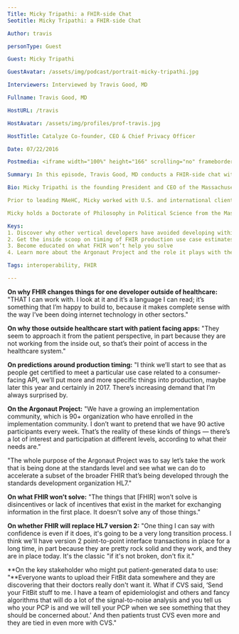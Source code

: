 ```yaml
---
Title: Micky Tripathi: a FHIR-side Chat
Seotitle: Micky Tripathi: a FHIR-side Chat

Author: travis

personType: Guest

Guest: Micky Tripathi

GuestAvatar: /assets/img/podcast/portrait-micky-tripathi.jpg

Interviewers: Interviewed by Travis Good, MD

Fullname: Travis Good, MD

HostURL: /travis

HostAvatar: /assets/img/profiles/prof-travis.jpg

HostTitle: Catalyze Co-founder, CEO & Chief Privacy Officer

Date: 07/22/2016

Postmedia: <iframe width="100%" height="166" scrolling="no" frameborder="no" src="https://w.soundcloud.com/player/?url=https%3A//api.soundcloud.com/tracks/275676666&amp;color=1055ff&amp;auto_play=false&amp;hide_related=false&amp;show_comments=true&amp;show_user=true&amp;show_reposts=false"></iframe>

Summary: In this episode, Travis Good, MD conducts a FHIR-side chat with Micky Tripathi, President and CEO of the Massachusetts eHealth Cooperative. The two discuss the upsides and down-sides of the new data standard and dig into the predictions around availability of use case applications and FHIR tools, as well as app portability enabled by FHIR. Despite what many feel about FHIR’s ability to solve all aspects of the interoperability puzzle, Tripathi uses his humor to illustrate how misplaced those sentiments might be. Listeners will also be treated to Tripathi’s thoughts of who the industry dark horse may be in solving the problem with patient-generated data. If this podcast leaves you wondering about this new data standard, [learn more about FHIR](https://catalyze.io/fhir) here in less time than a coffee break.

Bio: Micky Tripathi is the founding President and CEO of the Massachusetts eHealth Collaborative. His activities range from policy guidance at the federal level, to collaborative strategic planning at the state and community levels, to implementation of health IT systems at the frontline of healthcare delivery.

Prior to leading MAeHC, Micky worked with U.S. and international clients as a Manager at the Boston Consulting Group, a leading strategy and management consulting firm. While at BCG, he served as the founding president and CEO of the Indiana Health Information Exchange, where he led the design and launch of one of the largest and most successful statewide laboratory results-delivery businesses in the country. Micky serves on a number of boards and steering committees, including the Argonaut Project, HL7 Advisory Council, the Board of Directors of the Sequoia Project, and previously served as the Chair of the eHealth Initiative Board of Directors.

Micky holds a Doctorate of Philosophy in Political Science from the Massachusetts Institute of Technology, a Masters in Public Policy from Harvard University John F. Kennedy School of Government, and a Bachelor’s in Political Science from Vassar College.

Keys:
1. Discover why other vertical developers have avoided developing within healthcare and why FHIR changes that
2. Get the inside scoop on timing of FHIR production use case estimates
3. Become educated on what FHIR won’t help you solve
4. Learn more about the Argonaut Project and the role it plays with the new standards development

Tags: interoperability, FHIR

---
```

**On why FHIR changes things for one developer outside of healthcare:** "THAT I can work with. I look at it and it’s a language I can read; it’s something that I’m happy to build to, because it makes complete sense with the way I’ve been doing internet technology in other sectors."

**On why those outside healthcare start with patient facing apps:** "They seem to approach it from the patient perspective, in part because they are not working from the inside out, so that’s their point of access in the healthcare system."

**On predictions around production timing:** "I think we’ll start to see that as people get certified to meet a particular use case related to a consumer-facing API, we’ll put more and more specific things into production, maybe later this year and certainly in 2017. There’s increasing demand that I’m always surprised by.

**On the Argonaut Project:** "We have a growing an implementation community, which is 90+ organization who have enrolled in the implementation community. I don’t want to pretend that we have 90 active participants every week. That’s the reality of these kinds of things — there’s a lot of interest and participation at different levels, according to what their needs are."

"The whole purpose of the Argonaut Project was to say let’s take the work that is being done at the standards level and see what we can do to accelerate a subset of the broader FHIR that’s being developed through the standards development organization HL7."

**On what FHIR won’t solve:** "The things that [FHIR] won’t solve is disincentives or lack of incentives that exist in the market for exchanging information in the first place. It doesn't solve any of those things."

**On whether FHIR will replace HL7 version 2:** "One thing I can say with confidence is even if it does, it's going to be a very long transition process. I think we'll have version 2 point-to-point interface transactions in place for a long time, in part because they are pretty rock solid and they work, and they are in place today. It's the classic "if it's not broken, don't fix it."

**On the key stakeholder who might put patient-generated data to use:  "**Everyone wants to upload their FitBit data somewhere and they are discovering that their doctors really don't want it. What if CVS said, ‘Send your FitBit stuff to me. I have a team of epidemiologist and others and fancy algorithms that will do a lot of the signal-to-noise analysis and you tell us who your PCP is and we will tell your PCP when we see something that they should be concerned about.’ And then patients trust CVS even more and they are tied in even more with CVS."
